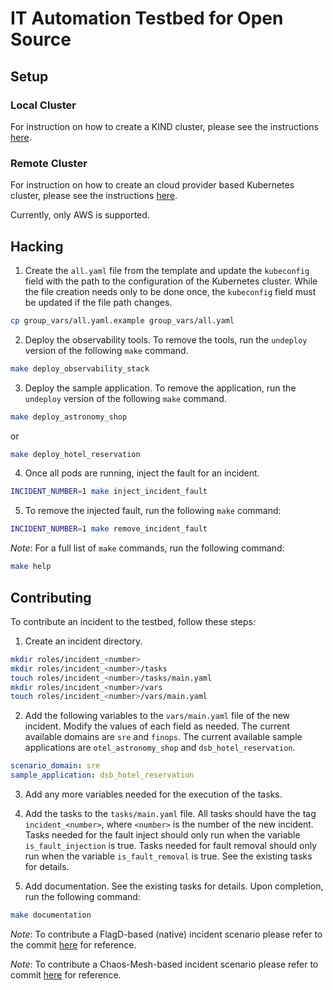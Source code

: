 # IT Automation Testbed for Open Source 

## Setup

### Local Cluster

For instruction on how to create a KIND cluster, please see the instructions [here](./local_cluster/README.md).

### Remote Cluster

For instruction on how to create an cloud provider based Kubernetes cluster, please see the instructions [here](./remote_cluster/README.md). 

Currently, only AWS is supported.

## Hacking

1. Create the `all.yaml` file from the template and update the `kubeconfig` field with the path to the configuration of the Kubernetes cluster. While the file creation needs only to be done once, the `kubeconfig` field must be updated if the file path changes.

```bash
cp group_vars/all.yaml.example group_vars/all.yaml
```

2. Deploy the observability tools. To remove the tools, run the `undeploy` version of the following `make` command.

```bash
make deploy_observability_stack
```

3. Deploy the sample application. To remove the application, run the `undeploy` version of the following `make` command.

```bash
make deploy_astronomy_shop
```

or 

```bash
make deploy_hotel_reservation
```

4. Once all pods are running, inject the fault for an incident.

```bash
INCIDENT_NUMBER=1 make inject_incident_fault
```

5. To remove the injected fault, run the following `make` command:

```bash
INCIDENT_NUMBER=1 make remove_incident_fault
```

_Note_: For a full list of `make` commands, run the following command:

```bash
make help
```

## Contributing

To contribute an incident to the testbed, follow these steps:

1. Create an incident directory.

```bash
mkdir roles/incident_<number>
mkdir roles/incident_<number>/tasks
touch roles/incident_<number>/tasks/main.yaml
mkdir roles/incident_<number>/vars
touch roles/incident_<number>/vars/main.yaml
```

2. Add the following variables to the `vars/main.yaml` file of the new incident. Modify the values of each field as needed. The current available domains are `sre` and `finops`. The current available sample applications are `otel_astronomy_shop` and `dsb_hotel_reservation`.

```yaml
scenario_domain: sre
sample_application: dsb_hotel_reservation
```

3. Add any more variables needed for the execution of the tasks.

4. Add the tasks to the `tasks/main.yaml` file. All tasks should have the tag `incident_<number>`, where `<number>` is the number of the new incident. Tasks needed for the fault inject should only run when the variable `is_fault_injection` is true. Tasks needed for fault removal should only run when the variable `is_fault_removal` is true. See the existing tasks for details.

5. Add documentation. See the existing tasks for details. Upon completion, run the following command:

```bash
make documentation
```

_Note_: To contribute a FlagD-based (native) incident scenario please refer to the commit [here](https://github.ibm.com/DistributedCloudResearch/IT-Automation-Testbed/commit/338995e3943dedb08d3cbd2edb5acaa58a41ef50) for reference.

_Note_: To contribute a Chaos-Mesh-based incident scenario please refer to commit [here](https://github.ibm.com/DistributedCloudResearch/IT-Automation-Testbed/commit/981750fbc2c02b721330209333bc87fdab932afa) for reference.  
